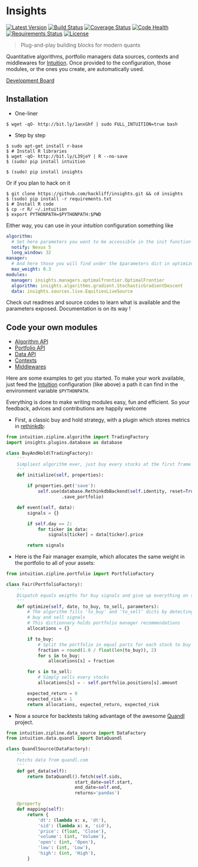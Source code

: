 Insights
========

[![Latest Version](https://pypip.in/v/insights/badge.png)](https://pypi.python.org/pypi/insights/)
[![Build Status](https://travis-ci.org/hackliff/insights.png?branch=master)](https://travis-ci.org/hackliff/insights)
[![Coverage Status](https://coveralls.io/repos/hackliff/insights/badge.png)](https://coveralls.io/r/hackliff/insights)
[![Code Health](https://landscape.io/github/hackliff/insights/master/landscape.png)](https://landscape.io/github/hackliff/insights/master)
[![Requirements Status](https://requires.io/github/hackliff/insights/requirements.png?branch=master)](https://requires.io/github/hackliff/insights/requirements/?branch=master)
[![License](https://pypip.in/license/insights/badge.png)](https://pypi.python.org/pypi/insights/)

> Plug-and-play building blocks for modern quants

Quantitative algorithms, portfolio managers data sources, contexts and
middlewares for [Intuition][3]. Once provided to the configuration, those
modules, or the ones you create, are automatically used.

[Development Board][1]


Installation
------------

* One-liner

```console
$ wget -qO- http://bit.ly/1anxGhf | sudo FULL_INTUITION=true bash
```

* Step by step

```console
$ sudo apt-get install r-base
$ # Install R libraries
$ wget -qO- http://bit.ly/L39jeY | R --no-save
$ (sudo) pip install intuition

$ (sudo) pip install insights
```

Or if you plan to hack on it

```console
$ git clone https://github.com/hackliff/insights.git && cd insights
$ (sudo) pip install -r requirements.txt
$ # Install R code
$ cp -r R/ ~/.intuition
$ export PYTHONPATH=$PYTHONPATH:$PWD
```

Either way, you can use in your *intuition* configuration something like

```yaml
algorithm:
  # Set here parameters you want to be accessible in the init function
  notify: Nexus 5
  long_window: 32
manager:
  # And here those you will find under the $parameters dict in optimize()
  max_weight: 0.3
modules:
  manager: insights.managers.optimalfrontier.OptimalFrontier
  algorithm: insights.algorithms.gradient.StochasticGradientDescent
  data: insights.sources.live.EquitiesLiveSource
```

Check out readmes and source codes to learn what is available and the
parameters exposed. Documentation is on its way !


Code your own modules
---------------------

* [Algorithm API](https://github.com/hackliff/insights/blob/master/insights/algorithms/readme.md)
* [Portfolio API](https://github.com/hackliff/insights/blob/master/insights/managers/readme.md)
* [Data API](https://github.com/hackliff/insights/blob/master/insights/sources/readme.md)
* [Contexts](https://github.com/hackliff/insights/blob/master/insights/contexts/readme.md)
* [Middlewares](https://github.com/hackliff/insights/blob/master/insights/contexts/readme.md)

Here are some examples to get you started. To make your work available, just
feed the [Intuition][3] configuration (like above) a path it can find in the
environment variable `$PYTHONPATH`.

Everything is done to make writing modules easy, fun and efficient. So your
feedback, advices and contributions are happily welcome

* First, a classic buy and hold strategy, with a plugin which stores metrics in
[rethinkdb](www.rethinkdb.com):

```python
from intuition.zipline.algorithm import TradingFactory
import insights.plugins.database as database

class BuyAndHold(TradingFactory):
    '''
    Simpliest algorithm ever, just buy every stocks at the first frame
    '''
    def initialize(self, properties):

        if properties.get('save'):
            self.use(database.RethinkdbBackend(self.identity, reset=True)
                     .save_portfolio)

    def event(self, data):
        signals = {}

        if self.day == 2:
            for ticker in data:
                signals[ticker] = data[ticker].price

        return signals
```

* Here is the Fair manager example, which allocates the same weight in the
  portfolio to all of your assets:

```python
from intuition.zipline.portfolio import PortfolioFactory

class Fair(PortfolioFactory):
    '''
    Dispatch equals weigths for buy signals and give up everything on sell ones
    '''
    def optimize(self, date, to_buy, to_sell, parameters):
        # The algorithm fills 'to_buy' and 'to_sell' dicts by detecting
        # buy and sell signals
        # This dictionnary holds portfolio manager recommendations
        allocations = {}

        if to_buy:
            # Split the portfolio in equal parts for each stock to buy
            fraction = round(1.0 / float(len(to_buy)), 2)
            for s in to_buy:
                allocations[s] = fraction

        for s in to_sell:
            # Simply sells every stocks
            allocations[s] = - self.portfolio.positions[s].amount

        expected_return = 0
        expected_risk = 1
        return allocations, expected_return, expected_risk
```

* Now a source for backtests taking advantage of the awesome [Quandl][2] project.

```python
from intuition.zipline.data_source import DataFactory
from intuition.data.quandl import DataQuandl

class QuandlSource(DataFactory):
    '''
    Fetchs data from quandl.com
    '''
    def get_data(self):
        return DataQuandl().fetch(self.sids,
                          start_date=self.start,
                          end_date=self.end,
                          returns='pandas')

    @property
    def mapping(self):
        return {
            'dt': (lambda x: x, 'dt'),
            'sid': (lambda x: x, 'sid'),
            'price': (float, 'Close'),
            'volume': (int, 'Volume'),
            'open': (int, 'Open'),
            'low': (int, 'Low'),
            'high': (int, 'High'),
        }
```

[1]: https://trello.com/b/WvJDlynt/intuition
[2]: http://www.quandl.com/
[3]: https://github.com/hackliff/intuition
